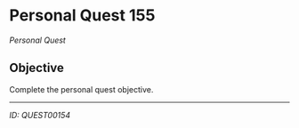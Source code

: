 # Personal Quest 155

*Personal Quest*

## Objective
Complete the personal quest objective.

---
*ID: QUEST00154*